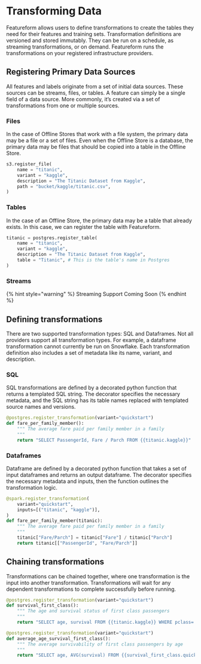 # Transforming Data

Featureform allows users to define transformations to create the tables they need for their features and training sets. Transformation definitions are versioned and stored immutably. They can be run on a schedule, as streaming transformations, or on demand. Featureform runs the transformations on your registered infrastructure providers.

## Registering Primary Data Sources

All features and labels originate from a set of initial data sources. These sources can be streams, files, or tables. A feature can simply be a single field of a data source. More commonly, it’s created via a set of transformations from one or multiple sources.

### Files

In the case of Offline Stores that work with a file system, the primary data may be a file or a set of files. Even when the Offline Store is a database, the primary data may be files that should be copied into a table in the Offline Store.

```python
s3.register_file(
    name = "titanic",
    variant = "kaggle",
    description = "The Titanic Dataset from Kaggle",
    path = "bucket/kaggle/titanic.csv",
)
```

### Tables

In the case of an Offline Store, the primary data may be a table that already exists. In this case, we can register the table with Featureform.

```python
titanic = postgres.register_table(
    name = "titanic",
    variant = "kaggle",
    description = "The Titanic Dataset from Kaggle",
    table = "Titanic", # This is the table's name in Postgres
)
```

### Streams

{% hint style="warning" %}
Streaming Support Coming Soon
{% endhint %}

## Defining transformations

There are two supported transformation types: SQL and Dataframes. Not all providers support all transformation types. For example, a dataframe transformation cannot currently be run on Snowflake. Each transformation definition also includes a set of metadata like its name, variant, and description.

### SQL

SQL transformations are defined by a decorated python function that returns a templated SQL string. The decorator specifies the necessary metadata, and the SQL string has its table names replaced with templated source names and versions.

```python
@postgres.register_transformation(variant="quickstart")
def fare_per_family_member():
    """ The average fare paid per family member in a family
    """
    return "SELECT PassengerId, Fare / Parch FROM {{titanic.kaggle}}"
```

### Dataframes

Dataframe are defined by a decorated python function that takes a set of input dataframes and returns an output dataframe. The decorator specifies the necessary metadata and inputs, then the function outlines the transformation logic.

```python
@spark.register_transformation(
    variant="quickstart",
    inputs=[("titanic", "kaggle")],
)
def fare_per_family_member(titanic):
    """ The average fare paid per family member in a family
    """
    titanic["Fare/Parch"] = titanic["Fare"] / titanic["Parch"]
    return titanic[["PassengerId", "Fare/Parch"]]
```

## Chaining transformations

Transformations can be chained together, where one transformation is the input into another transformation. 
Transformations will wait for any dependent transformations to complete successfully before running.

```python
@postgres.register_transformation(variant="quickstart")
def survival_first_class():
    """ The age and survival status of first class passengers
    """
    return "SELECT age, survival FROM {{titanic.kaggle}} WHERE pclass='1st'"

@postgres.register_transformation(variant="quickstart")
def average_age_survival_first_class():
    """ The average survivability of first class passengers by age
    """
    return "SELECT age, AVG(survival) FROM {{survival_first_class.quickstart}} GROUP BY age"
```